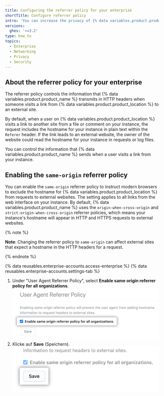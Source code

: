 ```yaml
---
title: Configuring the referrer policy for your enterprise
shortTitle: Configure referrer policy
intro: 'You can increase the privacy of {% data variables.product.product_location %} by configuring the policy for cross-origin requests.'
versions:
  ghes: '>=3.2'
type: how_to
topics:
  - Enterprise
  - Networking
  - Privacy
  - Security
---
```


## About the referrer policy for your enterprise

The referrer policy controls the information that {% data variables.product.product_name %} transmits in HTTP headers when someone visits a link from {% data variables.product.product_location %} to an external site.

By default, when a user on {% data variables.product.product_location %} visits a link to another site from a file or comment on your instance, the request includes the hostname for your instance in plain text within the `Referer` header. If the link leads to an external website, the owner of the website could read the hostname for your instance in requests or log files.

You can control the information that {% data variables.product.product_name %} sends when a user visits a link from your instance.

## Enabling the `same-origin` referrer policy

You can enable the `same-origin` referrer policy to instruct modern browsers to exclude the hostname for {% data variables.product.product_location %} from requests to external websites. The setting applies to all links from the web interface on your instance. By default, {% data variables.product.product_name %} uses the `origin-when-cross-origin` and `strict-origin-when-cross-origin` referrer policies, which means your instance's hostname will appear in HTTP and HTTPS requests to external websites.

{% note %}

**Note**: Changing the referrer policy to `same-origin` can affect external sites that expect a hostname in the HTTP headers for a request.

{% endnote %}

{% data reusables.enterprise-accounts.access-enterprise %}
{% data reusables.enterprise-accounts.settings-tab %}
1. Under "User Agent Referrer Policy", select **Enable same origin referrer policy for all organizations**. ![Checkbox for enabling same origin referrer policy](/assets/images/enterprise/settings/referrer-policy-checkbox.png)
1. Klicke auf **Save** (Speichern). ![Save button for enabling same origin referrer policy](/assets/images/enterprise/settings/referrer-policy-save-button.png)
